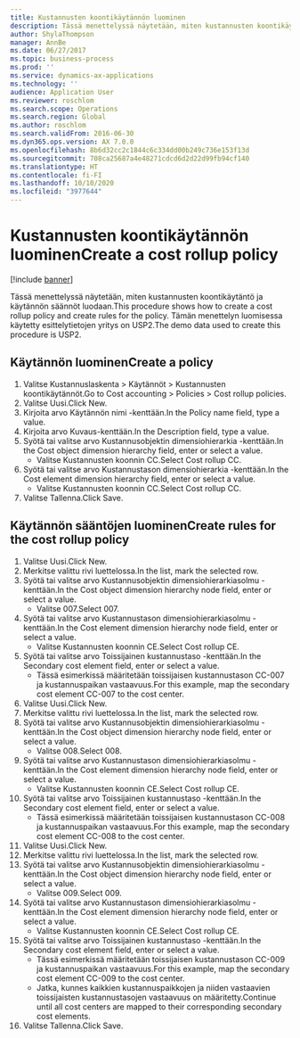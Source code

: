 ```yaml
---
title: Kustannusten koontikäytännön luominen
description: Tässä menettelyssä näytetään, miten kustannusten koontikäytäntö ja käytännön säännöt luodaan.
author: ShylaThompson
manager: AnnBe
ms.date: 06/27/2017
ms.topic: business-process
ms.prod: ''
ms.service: dynamics-ax-applications
ms.technology: ''
audience: Application User
ms.reviewer: roschlom
ms.search.scope: Operations
ms.search.region: Global
ms.author: roschlom
ms.search.validFrom: 2016-06-30
ms.dyn365.ops.version: AX 7.0.0
ms.openlocfilehash: 8b6d32cc2c1844c6c334dd00b249c736e153f13d
ms.sourcegitcommit: 708ca25687a4e48271cdcd6d2d22d99fb94cf140
ms.translationtype: HT
ms.contentlocale: fi-FI
ms.lasthandoff: 10/10/2020
ms.locfileid: "3977644"
---
```

# <a name="create-a-cost-rollup-policy"></a><span data-ttu-id="08a1e-103">Kustannusten koontikäytännön luominen</span><span class="sxs-lookup"><span data-stu-id="08a1e-103">Create a cost rollup policy</span></span>

[!include [banner](../../includes/banner.md)]

<span data-ttu-id="08a1e-104">Tässä menettelyssä näytetään, miten kustannusten koontikäytäntö ja käytännön säännöt luodaan.</span><span class="sxs-lookup"><span data-stu-id="08a1e-104">This procedure shows how to create a cost rollup policy and create rules for the policy.</span></span> <span data-ttu-id="08a1e-105">Tämän menettelyn luomisessa käytetty esittelytietojen yritys on USP2.</span><span class="sxs-lookup"><span data-stu-id="08a1e-105">The demo data used to create this procedure is USP2.</span></span>


## <a name="create-a-policy"></a><span data-ttu-id="08a1e-106">Käytännön luominen</span><span class="sxs-lookup"><span data-stu-id="08a1e-106">Create a policy</span></span>
1. <span data-ttu-id="08a1e-107">Valitse Kustannuslaskenta > Käytännöt > Kustannusten koontikäytännöt.</span><span class="sxs-lookup"><span data-stu-id="08a1e-107">Go to Cost accounting > Policies > Cost rollup policies.</span></span>
2. <span data-ttu-id="08a1e-108">Valitse Uusi.</span><span class="sxs-lookup"><span data-stu-id="08a1e-108">Click New.</span></span>
3. <span data-ttu-id="08a1e-109">Kirjoita arvo Käytännön nimi -kenttään.</span><span class="sxs-lookup"><span data-stu-id="08a1e-109">In the Policy name field, type a value.</span></span>
4. <span data-ttu-id="08a1e-110">Kirjoita arvo Kuvaus-kenttään.</span><span class="sxs-lookup"><span data-stu-id="08a1e-110">In the Description field, type a value.</span></span>
5. <span data-ttu-id="08a1e-111">Syötä tai valitse arvo Kustannusobjektin dimensiohierarkia -kenttään.</span><span class="sxs-lookup"><span data-stu-id="08a1e-111">In the Cost object dimension hierarchy field, enter or select a value.</span></span>
    * <span data-ttu-id="08a1e-112">Valitse Kustannusten koonnin CC.</span><span class="sxs-lookup"><span data-stu-id="08a1e-112">Select Cost rollup CC.</span></span>  
6. <span data-ttu-id="08a1e-113">Syötä tai valitse arvo Kustannustason dimensiohierarkia -kenttään.</span><span class="sxs-lookup"><span data-stu-id="08a1e-113">In the Cost element dimension hierarchy field, enter or select a value.</span></span>
    * <span data-ttu-id="08a1e-114">Valitse Kustannusten koonnin CC.</span><span class="sxs-lookup"><span data-stu-id="08a1e-114">Select Cost rollup CC.</span></span>  
7. <span data-ttu-id="08a1e-115">Valitse Tallenna.</span><span class="sxs-lookup"><span data-stu-id="08a1e-115">Click Save.</span></span>

## <a name="create-rules-for-the-cost-rollup-policy"></a><span data-ttu-id="08a1e-116">Käytännön sääntöjen luominen</span><span class="sxs-lookup"><span data-stu-id="08a1e-116">Create rules for the cost rollup policy</span></span>
1. <span data-ttu-id="08a1e-117">Valitse Uusi.</span><span class="sxs-lookup"><span data-stu-id="08a1e-117">Click New.</span></span>
2. <span data-ttu-id="08a1e-118">Merkitse valittu rivi luettelossa.</span><span class="sxs-lookup"><span data-stu-id="08a1e-118">In the list, mark the selected row.</span></span>
3. <span data-ttu-id="08a1e-119">Syötä tai valitse arvo Kustannusobjektin dimensiohierarkiasolmu -kenttään.</span><span class="sxs-lookup"><span data-stu-id="08a1e-119">In the Cost object dimension hierarchy node field, enter or select a value.</span></span>
    * <span data-ttu-id="08a1e-120">Valitse 007.</span><span class="sxs-lookup"><span data-stu-id="08a1e-120">Select 007.</span></span>  
4. <span data-ttu-id="08a1e-121">Syötä tai valitse arvo Kustannustason dimensiohierarkiasolmu -kenttään.</span><span class="sxs-lookup"><span data-stu-id="08a1e-121">In the Cost element dimension hierarchy node field, enter or select a value.</span></span>
    * <span data-ttu-id="08a1e-122">Valitse Kustannusten koonnin CE.</span><span class="sxs-lookup"><span data-stu-id="08a1e-122">Select Cost rollup CE.</span></span>  
5. <span data-ttu-id="08a1e-123">Syötä tai valitse arvo Toissijainen kustannustaso -kenttään.</span><span class="sxs-lookup"><span data-stu-id="08a1e-123">In the Secondary cost element field, enter or select a value.</span></span>
    * <span data-ttu-id="08a1e-124">Tässä esimerkissä määritetään toissijaisen kustannustason CC-007 ja kustannuspaikan vastaavuus.</span><span class="sxs-lookup"><span data-stu-id="08a1e-124">For this example, map the secondary cost element CC-007 to the cost center.</span></span>  
6. <span data-ttu-id="08a1e-125">Valitse Uusi.</span><span class="sxs-lookup"><span data-stu-id="08a1e-125">Click New.</span></span>
7. <span data-ttu-id="08a1e-126">Merkitse valittu rivi luettelossa.</span><span class="sxs-lookup"><span data-stu-id="08a1e-126">In the list, mark the selected row.</span></span>
8. <span data-ttu-id="08a1e-127">Syötä tai valitse arvo Kustannusobjektin dimensiohierarkiasolmu -kenttään.</span><span class="sxs-lookup"><span data-stu-id="08a1e-127">In the Cost object dimension hierarchy node field, enter or select a value.</span></span>
    * <span data-ttu-id="08a1e-128">Valitse 008.</span><span class="sxs-lookup"><span data-stu-id="08a1e-128">Select 008.</span></span>  
9. <span data-ttu-id="08a1e-129">Syötä tai valitse arvo Kustannustason dimensiohierarkiasolmu -kenttään.</span><span class="sxs-lookup"><span data-stu-id="08a1e-129">In the Cost element dimension hierarchy node field, enter or select a value.</span></span>
    * <span data-ttu-id="08a1e-130">Valitse Kustannusten koonnin CE.</span><span class="sxs-lookup"><span data-stu-id="08a1e-130">Select Cost rollup CE.</span></span>  
10. <span data-ttu-id="08a1e-131">Syötä tai valitse arvo Toissijainen kustannustaso -kenttään.</span><span class="sxs-lookup"><span data-stu-id="08a1e-131">In the Secondary cost element field, enter or select a value.</span></span>
    * <span data-ttu-id="08a1e-132">Tässä esimerkissä määritetään toissijaisen kustannustason CC-008 ja kustannuspaikan vastaavuus.</span><span class="sxs-lookup"><span data-stu-id="08a1e-132">For this example, map the secondary cost element CC-008 to the cost center.</span></span>  
11. <span data-ttu-id="08a1e-133">Valitse Uusi.</span><span class="sxs-lookup"><span data-stu-id="08a1e-133">Click New.</span></span>
12. <span data-ttu-id="08a1e-134">Merkitse valittu rivi luettelossa.</span><span class="sxs-lookup"><span data-stu-id="08a1e-134">In the list, mark the selected row.</span></span>
13. <span data-ttu-id="08a1e-135">Syötä tai valitse arvo Kustannusobjektin dimensiohierarkiasolmu -kenttään.</span><span class="sxs-lookup"><span data-stu-id="08a1e-135">In the Cost object dimension hierarchy node field, enter or select a value.</span></span>
    * <span data-ttu-id="08a1e-136">Valitse 009.</span><span class="sxs-lookup"><span data-stu-id="08a1e-136">Select 009.</span></span>  
14. <span data-ttu-id="08a1e-137">Syötä tai valitse arvo Kustannustason dimensiohierarkiasolmu -kenttään.</span><span class="sxs-lookup"><span data-stu-id="08a1e-137">In the Cost element dimension hierarchy node field, enter or select a value.</span></span>
    * <span data-ttu-id="08a1e-138">Valitse Kustannusten koonnin CE.</span><span class="sxs-lookup"><span data-stu-id="08a1e-138">Select Cost rollup CE.</span></span>  
15. <span data-ttu-id="08a1e-139">Syötä tai valitse arvo Toissijainen kustannustaso -kenttään.</span><span class="sxs-lookup"><span data-stu-id="08a1e-139">In the Secondary cost element field, enter or select a value.</span></span>
    * <span data-ttu-id="08a1e-140">Tässä esimerkissä määritetään toissijaisen kustannustason CC-009 ja kustannuspaikan vastaavuus.</span><span class="sxs-lookup"><span data-stu-id="08a1e-140">For this example, map the secondary cost element CC-009 to the cost center.</span></span>  
    * <span data-ttu-id="08a1e-141">Jatka, kunnes kaikkien kustannuspaikkojen ja niiden vastaavien toissijaisten kustannustasojen vastaavuus on määritetty.</span><span class="sxs-lookup"><span data-stu-id="08a1e-141">Continue until all cost centers are mapped to their corresponding secondary cost elements.</span></span>  
16. <span data-ttu-id="08a1e-142">Valitse Tallenna.</span><span class="sxs-lookup"><span data-stu-id="08a1e-142">Click Save.</span></span>

